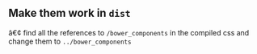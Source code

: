 ## Make them work in `dist`

â€¢ find all the references to `/bower_components` in the compiled css and change them to `../bower_components`
